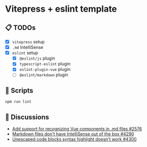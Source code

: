 # Vitepress + eslint template

## 📋 TODOs
- [x] `vitepress` setup
- [x] `.md` IntelliSense
- [x] `eslint` setup
  - [x] `@eslint/js` plugin
  - [x] `typescript-eslint` plugin
  - [x] `eslint-plugin-vue` plugin
  - [ ] `@eslint/markdown` plugin

## 📜 Scripts 

```bash
npm run lint
```

## 🤝 Discussions

- [Add support for recognizing Vue components in .md files #2576](https://github.com/vuejs/eslint-plugin-vue/issues/2576)
- [Markdown files don't have IntelliSense out of the box #4290](https://github.com/vuejs/vitepress/issues/4290)
- [Unescaped code blocks syntax highlight doesn't work #4300](https://github.com/vuejs/vitepress/issues/4300)
